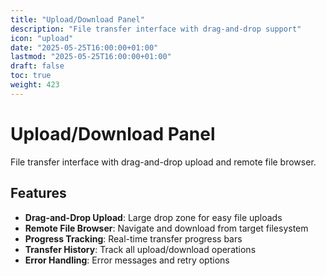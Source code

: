 ```yaml
---
title: "Upload/Download Panel"
description: "File transfer interface with drag-and-drop support"
icon: "upload"
date: "2025-05-25T16:00:00+01:00"
lastmod: "2025-05-25T16:00:00+01:00"
draft: false
toc: true
weight: 423
---
```


# Upload/Download Panel

File transfer interface with drag-and-drop upload and remote file browser.

## Features

- **Drag-and-Drop Upload**: Large drop zone for easy file uploads
- **Remote File Browser**: Navigate and download from target filesystem
- **Progress Tracking**: Real-time transfer progress bars
- **Transfer History**: Track all upload/download operations
- **Error Handling**: Error messages and retry options 